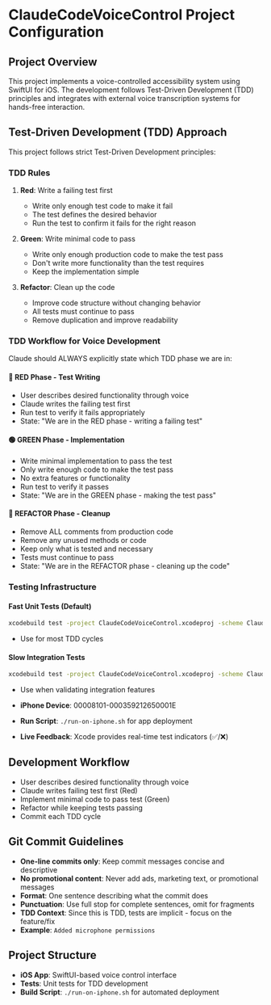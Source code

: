 # ClaudeCodeVoiceControl Project Configuration

## Project Overview
This project implements a voice-controlled accessibility system using SwiftUI for iOS. The development follows Test-Driven Development (TDD) principles and integrates with external voice transcription systems for hands-free interaction.

## Test-Driven Development (TDD) Approach

This project follows strict Test-Driven Development principles:

### TDD Rules
1. **Red**: Write a failing test first
   - Write only enough test code to make it fail
   - The test defines the desired behavior
   - Run the test to confirm it fails for the right reason

2. **Green**: Write minimal code to pass
   - Write only enough production code to make the test pass
   - Don't write more functionality than the test requires
   - Keep the implementation simple

3. **Refactor**: Clean up the code
   - Improve code structure without changing behavior
   - All tests must continue to pass
   - Remove duplication and improve readability

### TDD Workflow for Voice Development

Claude should ALWAYS explicitly state which TDD phase we are in:

#### 🔴 RED Phase - Test Writing
- User describes desired functionality through voice
- Claude writes the failing test first
- Run test to verify it fails appropriately
- State: "We are in the RED phase - writing a failing test"

#### 🟢 GREEN Phase - Implementation
- Write minimal implementation to pass the test
- Only write enough code to make the test pass
- No extra features or functionality
- Run test to verify it passes
- State: "We are in the GREEN phase - making the test pass"

#### 🔵 REFACTOR Phase - Cleanup
- Remove ALL comments from production code
- Remove any unused methods or code
- Keep only what is tested and necessary
- Tests must continue to pass
- State: "We are in the REFACTOR phase - cleaning up the code"

### Testing Infrastructure

#### Fast Unit Tests (Default)
```bash
xcodebuild test -project ClaudeCodeVoiceControl.xcodeproj -scheme ClaudeCodeVoiceControl -destination 'id=00008101-000359212650001E' -only-testing:ClaudeCodeVoiceControlTests/ClaudeCodeVoiceControlTests
```
- Use for most TDD cycles

#### Slow Integration Tests
```bash
xcodebuild test -project ClaudeCodeVoiceControl.xcodeproj -scheme ClaudeCodeVoiceControl -destination 'id=00008101-000359212650001E' -only-testing:ClaudeCodeVoiceControlTests/SlowIntegrationTests
```
- Use when validating integration features

- **iPhone Device**: 00008101-000359212650001E
- **Run Script**: `./run-on-iphone.sh` for app deployment
- **Live Feedback**: Xcode provides real-time test indicators (✅/❌)

## Development Workflow
- User describes desired functionality through voice
- Claude writes failing test first (Red)
- Implement minimal code to pass test (Green) 
- Refactor while keeping tests passing
- Commit each TDD cycle

## Git Commit Guidelines
- **One-line commits only**: Keep commit messages concise and descriptive
- **No promotional content**: Never add ads, marketing text, or promotional messages
- **Format**: One sentence describing what the commit does
- **Punctuation**: Use full stop for complete sentences, omit for fragments
- **TDD Context**: Since this is TDD, tests are implicit - focus on the feature/fix
- **Example**: `Added microphone permissions`

## Project Structure
- **iOS App**: SwiftUI-based voice control interface
- **Tests**: Unit tests for TDD development
- **Build Script**: `./run-on-iphone.sh` for automated deployment

